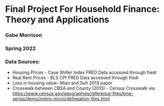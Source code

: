 # Final Project For Household Finance: Theory and Applications
### Gabe Morrison
### Spring 2022



### Data Sources:
- Housing Prices - Case Shiller Index FRED Data accessed through fredr
- Real Rent Prices - BLS CPI FRED Data accessed through fredr
- Loss in housing value- Mian and Sufi 2013 paper
- Crosswalk between CBSA and County (2013) - Census Crosswalk via: https://www.census.gov/geographies/reference-files/time-series/demo/metro-micro/delineation-files.html
